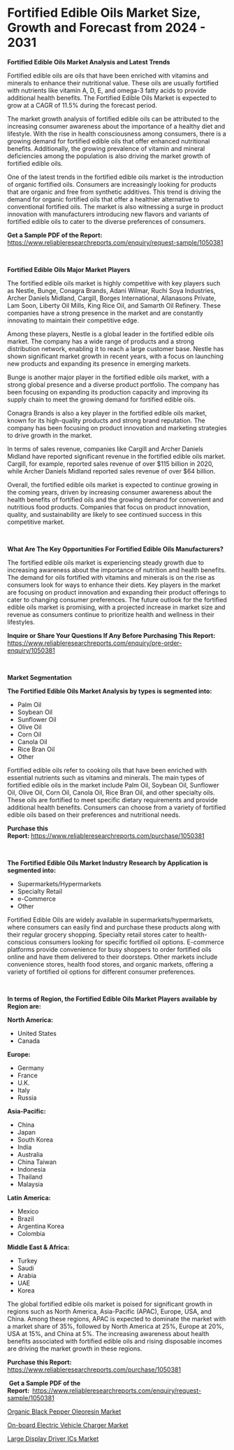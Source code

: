<p><h1>Fortified Edible Oils Market Size, Growth and Forecast from 2024 - 2031</h1></p><p><strong>Fortified Edible Oils Market Analysis and Latest Trends</strong></p>
<p><p>Fortified edible oils are oils that have been enriched with vitamins and minerals to enhance their nutritional value. These oils are usually fortified with nutrients like vitamin A, D, E, and omega-3 fatty acids to provide additional health benefits. The Fortified Edible Oils Market is expected to grow at a CAGR of 11.5% during the forecast period. </p><p>The market growth analysis of fortified edible oils can be attributed to the increasing consumer awareness about the importance of a healthy diet and lifestyle. With the rise in health consciousness among consumers, there is a growing demand for fortified edible oils that offer enhanced nutritional benefits. Additionally, the growing prevalence of vitamin and mineral deficiencies among the population is also driving the market growth of fortified edible oils.</p><p>One of the latest trends in the fortified edible oils market is the introduction of organic fortified oils. Consumers are increasingly looking for products that are organic and free from synthetic additives. This trend is driving the demand for organic fortified oils that offer a healthier alternative to conventional fortified oils. The market is also witnessing a surge in product innovation with manufacturers introducing new flavors and variants of fortified edible oils to cater to the diverse preferences of consumers.</p></p>
<p><strong>Get a Sample PDF of the Report:&nbsp;</strong> <a href="https://www.reliableresearchreports.com/enquiry/request-sample/1050381">https://www.reliableresearchreports.com/enquiry/request-sample/1050381</a></p>
<p>&nbsp;</p>
<p><strong>Fortified Edible Oils Major Market Players</strong></p>
<p><p>The fortified edible oils market is highly competitive with key players such as Nestle, Bunge, Conagra Brands, Adani Wilmar, Ruchi Soya Industries, Archer Daniels Midland, Cargill, Borges International, Allanasons Private, Lam Soon, Liberty Oil Mills, King Rice Oil, and Samarth Oil Refinery. These companies have a strong presence in the market and are constantly innovating to maintain their competitive edge.</p><p>Among these players, Nestle is a global leader in the fortified edible oils market. The company has a wide range of products and a strong distribution network, enabling it to reach a large customer base. Nestle has shown significant market growth in recent years, with a focus on launching new products and expanding its presence in emerging markets.</p><p>Bunge is another major player in the fortified edible oils market, with a strong global presence and a diverse product portfolio. The company has been focusing on expanding its production capacity and improving its supply chain to meet the growing demand for fortified edible oils.</p><p>Conagra Brands is also a key player in the fortified edible oils market, known for its high-quality products and strong brand reputation. The company has been focusing on product innovation and marketing strategies to drive growth in the market.</p><p>In terms of sales revenue, companies like Cargill and Archer Daniels Midland have reported significant revenue in the fortified edible oils market. Cargill, for example, reported sales revenue of over $115 billion in 2020, while Archer Daniels Midland reported sales revenue of over $64 billion.</p><p>Overall, the fortified edible oils market is expected to continue growing in the coming years, driven by increasing consumer awareness about the health benefits of fortified oils and the growing demand for convenient and nutritious food products. Companies that focus on product innovation, quality, and sustainability are likely to see continued success in this competitive market.</p></p>
<p>&nbsp;</p>
<p><strong>What Are The Key Opportunities For Fortified Edible Oils Manufacturers?</strong></p>
<p><p>The fortified edible oils market is experiencing steady growth due to increasing awareness about the importance of nutrition and health benefits. The demand for oils fortified with vitamins and minerals is on the rise as consumers look for ways to enhance their diets. Key players in the market are focusing on product innovation and expanding their product offerings to cater to changing consumer preferences. The future outlook for the fortified edible oils market is promising, with a projected increase in market size and revenue as consumers continue to prioritize health and wellness in their lifestyles.</p></p>
<p><strong>Inquire or Share Your Questions If Any Before Purchasing This Report:</strong> <a href="https://www.reliableresearchreports.com/enquiry/pre-order-enquiry/1050381">https://www.reliableresearchreports.com/enquiry/pre-order-enquiry/1050381</a></p>
<p>&nbsp;</p>
<p><strong>Market Segmentation</strong></p>
<p><strong>The Fortified Edible Oils Market Analysis by types is segmented into:</strong></p>
<p><ul><li>Palm Oil</li><li>Soybean Oil</li><li>Sunflower Oil</li><li>Olive Oil</li><li>Corn Oil</li><li>Canola Oil</li><li>Rice Bran Oil</li><li>Other</li></ul></p>
<p><p>Fortified edible oils refer to cooking oils that have been enriched with essential nutrients such as vitamins and minerals. The main types of fortified edible oils in the market include Palm Oil, Soybean Oil, Sunflower Oil, Olive Oil, Corn Oil, Canola Oil, Rice Bran Oil, and other specialty oils. These oils are fortified to meet specific dietary requirements and provide additional health benefits. Consumers can choose from a variety of fortified edible oils based on their preferences and nutritional needs.</p></p>
<p><strong>Purchase this Report:&nbsp;</strong><a href="https://www.reliableresearchreports.com/purchase/1050381">https://www.reliableresearchreports.com/purchase/1050381</a></p>
<p>&nbsp;</p>
<p><strong>The Fortified Edible Oils Market Industry Research by Application is segmented into:</strong></p>
<p><ul><li>Supermarkets/Hypermarkets</li><li>Specialty Retail</li><li>e-Commerce</li><li>Other</li></ul></p>
<p><p>Fortified Edible Oils are widely available in supermarkets/hypermarkets, where consumers can easily find and purchase these products along with their regular grocery shopping. Specialty retail stores cater to health-conscious consumers looking for specific fortified oil options. E-commerce platforms provide convenience for busy shoppers to order fortified oils online and have them delivered to their doorsteps. Other markets include convenience stores, health food stores, and organic markets, offering a variety of fortified oil options for different consumer preferences.</p></p>
<p>&nbsp;</p>
<p><strong>In terms of Region, the Fortified Edible Oils Market Players available by Region are:</strong></p>
<p>
    <p> <strong> North America: </strong>
        <ul>
            <li>United States</li>
            <li>Canada</li>
        </ul>
        </p> 
    <p> <strong> Europe: </strong>
        <ul>
            <li>Germany</li>
            <li>France</li>
            <li>U.K.</li>
            <li>Italy</li>
            <li>Russia</li>
        </ul>
        </p> 
    <p> <strong> Asia-Pacific: </strong>
        <ul>
            <li>China</li>
            <li>Japan</li>
            <li>South Korea</li>
            <li>India</li>
            <li>Australia</li>
            <li>China Taiwan</li>
            <li>Indonesia</li>
            <li>Thailand</li>
            <li>Malaysia</li>
        </ul>
        </p> 
    <p> <strong> Latin America: </strong>
        <ul>
            <li>Mexico</li>
            <li>Brazil</li>
            <li>Argentina Korea</li>
            <li>Colombia</li>
        </ul>
        </p> 
    <p> <strong> Middle East & Africa: </strong>
        <ul>
            <li>Turkey</li>
            <li>Saudi</li>
            <li>Arabia</li>
            <li>UAE</li>
            <li>Korea</li>
        </ul>
    </p>
    </p>
<p><p>The global fortified edible oils market is poised for significant growth in regions such as North America, Asia-Pacific (APAC), Europe, USA, and China. Among these regions, APAC is expected to dominate the market with a market share of 35%, followed by North America at 25%, Europe at 20%, USA at 15%, and China at 5%. The increasing awareness about health benefits associated with fortified edible oils and rising disposable incomes are driving the market growth in these regions.</p></p>
<p><strong>Purchase this Report: </strong><a href="https://www.reliableresearchreports.com/purchase/1050381">https://www.reliableresearchreports.com/purchase/1050381</a></p>
<p>&nbsp;<strong>Get a Sample PDF of the Report:&nbsp;&nbsp;</strong><a href="https://www.reliableresearchreports.com/enquiry/request-sample/1050381">https://www.reliableresearchreports.com/enquiry/request-sample/1050381</a></p>
<p><strong></strong></p>
<p><p><a href="https://www.linkedin.com/pulse/organic-black-pepper-oleoresin-market-research-report-provides-nlhuf?trackingId=Q2M4g4%2BBxovz0hq02d5WLQ%3D%3D">Organic Black Pepper Oleoresin Market</a></p><p><a href="https://www.linkedin.com/pulse/on-board-electric-vehicle-charger-market-size-share-global-analysis-xdwyf?trackingId=rLNL0FnNqUqKNd%2BzXMLxNQ%3D%3D">On-board Electric Vehicle Charger Market</a></p><p><a href="https://www.linkedin.com/pulse/large-display-driver-ics-market-size-global-industry-overview-e7kte?trackingId=VCxAJ0r%2FsDXtc8JI0J8ZMw%3D%3D">Large Display Driver ICs Market</a></p></p>